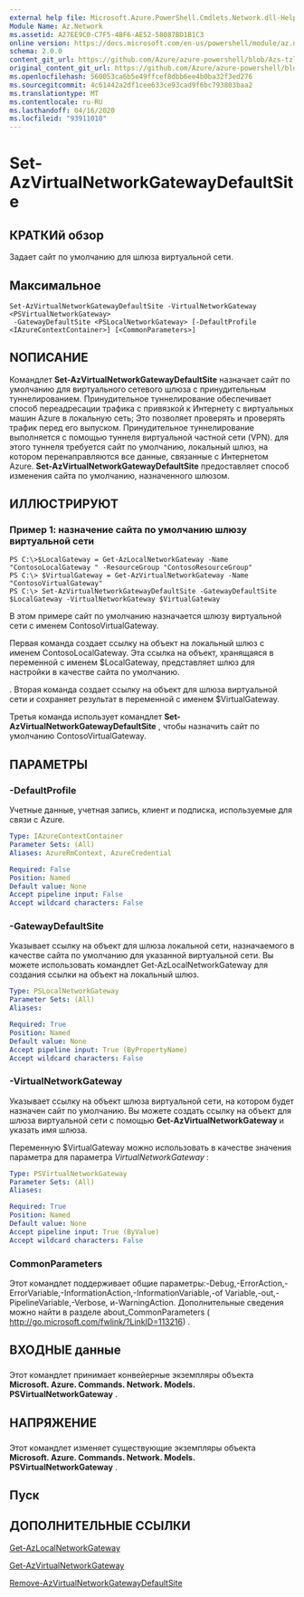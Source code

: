 ```yaml
---
external help file: Microsoft.Azure.PowerShell.Cmdlets.Network.dll-Help.xml
Module Name: Az.Network
ms.assetid: A27EE9C0-C7F5-4BF6-AE52-58087BD1B1C3
online version: https://docs.microsoft.com/en-us/powershell/module/az.network/set-azvirtualnetworkgatewaydefaultsite
schema: 2.0.0
content_git_url: https://github.com/Azure/azure-powershell/blob/Azs-tzl/src/Network/Network/help/Set-AzVirtualNetworkGatewayDefaultSite.md
original_content_git_url: https://github.com/Azure/azure-powershell/blob/Azs-tzl/src/Network/Network/help/Set-AzVirtualNetworkGatewayDefaultSite.md
ms.openlocfilehash: 560053ca6b5e49ffcef8dbb6ee4b0ba32f3ed276
ms.sourcegitcommit: 4c61442a2df1cee633ce93cad9f6bc793803baa2
ms.translationtype: MT
ms.contentlocale: ru-RU
ms.lasthandoff: 04/16/2020
ms.locfileid: "93911010"
---
```

# Set-AzVirtualNetworkGatewayDefaultSite

## КРАТКИй обзор
Задает сайт по умолчанию для шлюза виртуальной сети.

## Максимальное

```
Set-AzVirtualNetworkGatewayDefaultSite -VirtualNetworkGateway <PSVirtualNetworkGateway>
 -GatewayDefaultSite <PSLocalNetworkGateway> [-DefaultProfile <IAzureContextContainer>] [<CommonParameters>]
```

## NОПИСАНИЕ
Командлет **Set-AzVirtualNetworkGatewayDefaultSite** назначает сайт по умолчанию для виртуального сетевого шлюза с принудительным туннелированием.
Принудительное туннелирование обеспечивает способ переадресации трафика с привязкой к Интернету с виртуальных машин Azure в локальную сеть; Это позволяет проверять и проверять трафик перед его выпуском.
Принудительное туннелирование выполняется с помощью туннеля виртуальной частной сети (VPN). для этого туннеля требуется сайт по умолчанию, локальный шлюз, на котором перенаправляются все данные, связанные с Интернетом Azure.
**Set-AzVirtualNetworkGatewayDefaultSite** предоставляет способ изменения сайта по умолчанию, назначенного шлюзом.

## ИЛЛЮСТРИРУЮТ

### Пример 1: назначение сайта по умолчанию шлюзу виртуальной сети
```
PS C:\>$LocalGateway = Get-AzLocalNetworkGateway -Name "ContosoLocalGateway " -ResourceGroup "ContosoResourceGroup"
PS C:\> $VirtualGateway = Get-AzVirtualNetworkGateway -Name "ContosoVirtualGateway"
PS C:\> Set-AzVirtualNetworkGatewayDefaultSite -GatewayDefaultSite $LocalGateway -VirtualNetworkGateway $VirtualGateway
```

В этом примере сайт по умолчанию назначается шлюзу виртуальной сети с именем ContosoVirtualGateway.

Первая команда создает ссылку на объект на локальный шлюз с именем ContosoLocalGateway.
Эта ссылка на объект, хранящаяся в переменной с именем $LocalGateway, представляет шлюз для настройки в качестве сайта по умолчанию.

.
Вторая команда создает ссылку на объект для шлюза виртуальной сети и сохраняет результат в переменной с именем $VirtualGateway.

Третья команда использует командлет **Set-AzVirtualNetworkGatewayDefaultSite** , чтобы назначить сайт по умолчанию ContosoVirtualGateway.

## ПАРАМЕТРЫ

### -DefaultProfile
Учетные данные, учетная запись, клиент и подписка, используемые для связи с Azure.

```yaml
Type: IAzureContextContainer
Parameter Sets: (All)
Aliases: AzureRmContext, AzureCredential

Required: False
Position: Named
Default value: None
Accept pipeline input: False
Accept wildcard characters: False
```

### -GatewayDefaultSite
Указывает ссылку на объект для шлюза локальной сети, назначаемого в качестве сайта по умолчанию для указанной виртуальной сети.
Вы можете использовать командлет Get-AzLocalNetworkGateway для создания ссылки на объект на локальный шлюз.

```yaml
Type: PSLocalNetworkGateway
Parameter Sets: (All)
Aliases: 

Required: True
Position: Named
Default value: None
Accept pipeline input: True (ByPropertyName)
Accept wildcard characters: False
```

### -VirtualNetworkGateway
Указывает ссылку на объект шлюза виртуальной сети, на котором будет назначен сайт по умолчанию.
Вы можете создать ссылку на объект для шлюза виртуальной сети с помощью **Get-AzVirtualNetworkGateway** и указать имя шлюза.

Переменную $VirtualGateway можно использовать в качестве значения параметра для параметра *VirtualNetworkGateway* :

```yaml
Type: PSVirtualNetworkGateway
Parameter Sets: (All)
Aliases: 

Required: True
Position: Named
Default value: None
Accept pipeline input: True (ByValue)
Accept wildcard characters: False
```

### CommonParameters
Этот командлет поддерживает общие параметры:-Debug,-ErrorAction,-ErrorVariable,-InformationAction,-InformationVariable,-of Variable,-out,-PipelineVariable,-Verbose, и-WarningAction. Дополнительные сведения можно найти в разделе about_CommonParameters ( http://go.microsoft.com/fwlink/?LinkID=113216) .

## ВХОДНЫЕ данные

###  
Этот командлет принимает конвейерные экземпляры объекта **Microsoft. Azure. Commands. Network. Models. PSVirtualNetworkGateway** .

## НАПРЯЖЕНИЕ

###  
Этот командлет изменяет существующие экземпляры объекта **Microsoft. Azure. Commands. Network. Models. PSVirtualNetworkGateway** .

## Пуск

## ДОПОЛНИТЕЛЬНЫЕ ССЫЛКИ

[Get-AzLocalNetworkGateway](./Get-AzLocalNetworkGateway.md)

[Get-AzVirtualNetworkGateway](./Get-AzVirtualNetworkGateway.md)

[Remove-AzVirtualNetworkGatewayDefaultSite](./Remove-AzVirtualNetworkGatewayDefaultSite.md)


